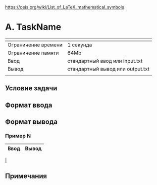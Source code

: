 https://oeis.org/wiki/List_of_LaTeX_mathematical_symbols

# A. TaskName

[]()|[]()
-------------------|---
Ограничение времени|	1 секунда
Ограничение памяти |	64Mb
Ввод               |	стандартный ввод или input.txt
Вывод              |	стандартный вывод или output.txt
[]()|[]()

## Условие задачи


## Формат ввода


## Формат вывода


### Пример N
Ввод | Вывод
---| ---

[]()|[]()

## Примечания
